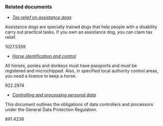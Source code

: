 ###  Related documents

  * [ _Tax relief on assistance dogs_ ](/en/money-and-tax/tax/tax-credits-and-reliefs-for-people-with-disabilities/tax-relief-on-assistance-dogs/)

Assistance dogs are specially trained dogs that help people with a disability
carry out practical tasks. If you own an assistance dog, you can claim tax
relief.

1027.5359

  * [ _Horse identification and control_ ](/en/environment/pets-and-wildlife/control-of-horses/)

All horses, ponies and donkeys must have passports and must be registered and
microchipped. Also, in specified local authority control areas, you need a
licence to keep a horse.

922.2974

  * [ _Controlling and processing personal data_ ](/en/government-in-ireland/data-protection/controlling-and-processing-personal-data/)

This document outlines the obligations of data controllers and processors
under the General Data Protection Regulation.

891.4238
